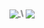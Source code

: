 <a href="https://github.com/anuraghazra/github-readme-stats">
  <img align="center" src="https://github-readme-stats.vercel.app/api?username=r0dn3ys&show_icons=true&theme=midnight-purple" />
</a>
\
<a href="https://github.com/anuraghazra/github-readme-stats">
  <img align="center" src="https://github-readme-stats.vercel.app/api/top-langs/?username=anuraghazra&theme=midnight-purple" />
</a>
